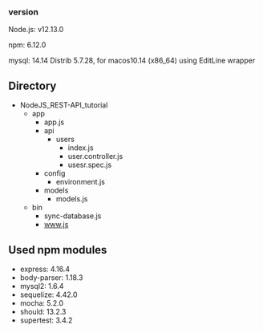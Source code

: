### version

Node.js: v12.13.0

npm: 6.12.0

mysql:  14.14 Distrib 5.7.28, for macos10.14 (x86_64) using  EditLine wrapper

## Directory

* NodeJS_REST-API_tutorial
  * app
    * app.js
    * api
      * users
        * index.js
        * user.controller.js
        * usesr.spec.js
    * config
      * environment.js
    * models
      * models.js
  * bin
    * sync-database.js
    * www.js

## Used npm modules

* express: 4.16.4
* body-parser: 1.18.3
* mysql2: 1.6.4
* sequelize: 4.42.0
* mocha: 5.2.0
* should: 13.2.3
* supertest: 3.4.2

